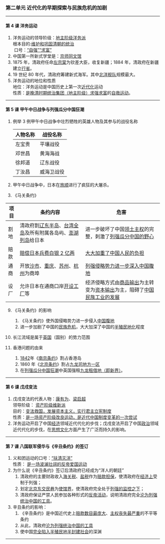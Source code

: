 ### 第二单元 近代化的早期探索与民族危机的加剧

---

#### 第 4 课 洋务运动

1. 洋务运动的领导阶级：<u>地主阶级洋务派</u><br>
   ​ 根本目的:<u>维护和巩固清朝的统治</u><br>
   ​ 口号：<u>“自强”“求富”</u>
2. 中国第一所新式学堂是：<u>京师同文馆</u>
3. 1875 年，清政府任命<u>左宗棠</u>为钦差大臣，收复新疆；1884 年，清政府在新疆建立<u>行省</u>。
4. 19 世纪 80 年代，清政府筹建新式海军。其中<u>北洋舰队</u>规模最大。
5. 洋务运动的地位和性质<br>
   地位：洋务运动是中国历史上第一次<u>近代化</u>运动<br>
   性质：<u>是晚清时期统治集团（地主阶级）求强求富</u>的<u>自救运动</u>。

---

#### 第 5 课 甲午中日战争与列强瓜分中国狂潮

1. 例举 3 例甲午中日战争中壮烈牺牲的英雄人物及其参与的战役名称

    | 人物名称 | 战役名称   |
    | -------- | ---------- |
    | 左宝贵   | 平壤战役   |
    | 邓世昌   | 黄海海战   |
    | 徐邦道   | 辽东战役   |
    | 丁汝昌   | 威海卫战役 |

2. 甲午中日战争中，日本在<u>旅顺</u>进行了疯狂的大屠杀。

3. 《马关条约》

| 项目 | 条约内容                                                                        | 危害                                                                                        |
| ---- | ------------------------------------------------------------------------------- | ------------------------------------------------------------------------------------------- |
| 割地 | 清政府割<u>辽东半岛</u>、<u>台湾全岛</u>及所有附属各岛屿、<u>澎湖列岛</u>给日本 | 进一步破坏了中国<u>领土主权</u>的完整，刺激了<u>列强瓜分中国的野心</u>                      |
| 赔款 | <u>赔偿日本兵费白银 2 亿两</u>                                                  | <u>大大加重了中国人民的负担</u>                                                             |
| 通商 | 开放<u>沙市</u>、<u>重庆</u>、<u>苏州</u>、<u>杭州</u>为商埠                    | <u>列强侵略势力进一步深入中国腹地</u>                                                       |
| 设厂 | 允许日本在通商口岸<u>开设工厂</u>等                                             | 经济侵略方式由<u>商品输出</u>为主转变为<u>资本输出</u>为主，阻碍了<u>中国民族工业的发展</u> |

9. 《马关条约》的影响

    1. 《马关条约》使外国侵略势力进一步侵入<u>中国腹地</u>
    2. 进一步加剧了中国的<u>民族危机</u>，大大加深了中国的<u>半殖民地化</u>程度

10. 长江流域是属于<u>英国</u>（国别）的势力范围
11. 香港问题的由来
    1. <u>1842</u>年《<u>南京条约</u>》割占香港岛
    2. 1860 年《<u>北京条约</u>》割占<u>九龙司地方一区</u>
    3. 在<u>列强瓜分中国狂潮</u>中英国强租<u>九龙租借地（即新界）</u>。

---

#### 第 6 课 戊戌变法

1. 戊戌变法的代表人物：<u>康有为</u>、<u>梁启超</u><br>
   领导阶级： <u>资产阶级维新派</u><br>
   目的：<u>变法救国，发展资本主义，实行君主立宪制度</u><br>
   性质：<u>是一场资产阶级改良运动，是近代中国制度变革的一次尝试</u>
2. 洋务运动开启了中国<u>经济</u>领域近代代化的步伐；戊戌变法开启了中国<u>政治</u>领域近代代化的步伐，在<u>思想文化</u>方面产生了广泛而持久的影响。

---

#### 第 7 课 八国联军侵华与《辛丑条约》的签订

1. 义和团运动的口号：<u>“扶清灭洋”</u><br>
   性质： <u>是一场波澜壮阔的反帝爱国运动</u>
2. 为什么说《辛丑条约》签订后清政府已经成为“洋人的朝廷”
    1. 清政府的主要财政收入<u>海关税</u>、<u>盐税</u>作为<u>赔款担保</u>，使清政府在<u>经济上</u>受制于列强；
    2. 划定<u>北京东交民巷</u>为<u>使馆界</u>，使清政府完全处于<u>列强的监控之下</u>；
    3. 清政府保证严禁人民参加各种形式的<u>反帝活动</u>，说明清政府完全<u>沦为列强统治中国的工具</u>。
3. 辛丑条约的影响：
    1. 《辛丑条约》是中国近代史上<u>赔款数目最庞大</u>、<u>主权丧失最严重</u>的不平等条约
    2. 从此，清政府<u>沦为列强统治中国的工具</u>
    3. 使中国<u>完全陷入半殖民地半封建社会</u>的深渊

---
